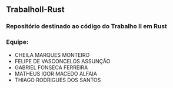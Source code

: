 ## TrabalhoII-Rust


### Repositório destinado ao código do Trabalho II em Rust

### Equipe:
- CHEILA MARQUES MONTEIRO
- FELIPE DE VASCONCELOS ASSUNÇÃO
- GABRIEL FONSECA FERREIRA
- MATHEUS IGOR MACEDO ALFAIA
- THIAGO RODRIGUES DOS SANTOS
